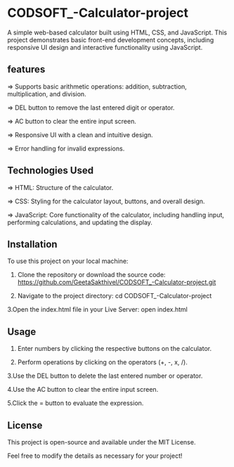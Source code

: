# CODSOFT_-Calculator-project

A simple web-based calculator built using HTML, CSS, and JavaScript. This project demonstrates basic front-end development concepts, including responsive UI design and interactive functionality using JavaScript.

## features
=> Supports basic arithmetic operations: addition, subtraction, multiplication, and division.

=> DEL button to remove the last entered digit or operator.

=> AC button to clear the entire input screen.

=> Responsive UI with a clean and intuitive design.

=> Error handling for invalid expressions.

## Technologies Used
=> HTML: Structure of the calculator.

=> CSS: Styling for the calculator layout, buttons, and overall design.

=> JavaScript: Core functionality of the calculator, including handling input, performing calculations, and updating the display.

## Installation
To use this project on your local machine:

1. Clone the repository or download the source code:
  https://github.com/GeetaSakthivel/CODSOFT_-Calculator-project.git

2. Navigate to the project directory:
  cd CODSOFT_-Calculator-project

3.Open the index.html file in your Live Server:
  open index.html

## Usage
1. Enter numbers by clicking the respective buttons on the calculator.

2. Perform operations by clicking on the operators (+, -, x, /).
   
3.Use the DEL button to delete the last entered number or operator.

4.Use the AC button to clear the entire input screen.

5.Click the = button to evaluate the expression.

## License

This project is open-source and available under the MIT License.

Feel free to modify the details as necessary for your project!

 
